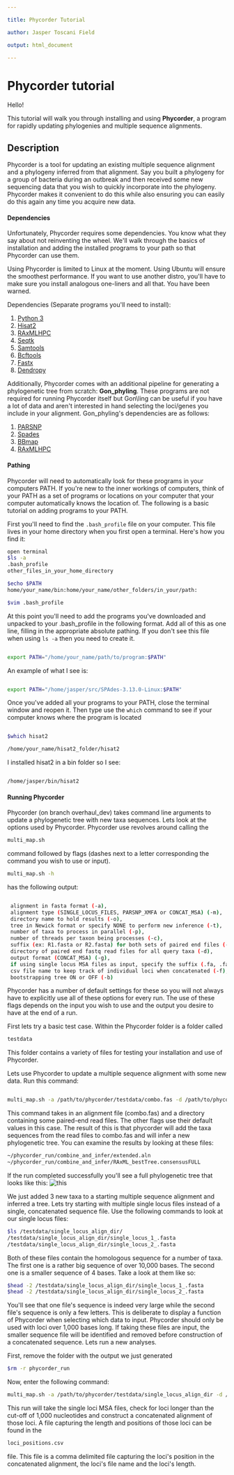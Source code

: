 ```yaml
---

title: Phycorder Tutorial

author: Jasper Toscani Field

output: html_document

---
```

# Phycorder tutorial

Hello!

This tutorial will walk you through installing and using **Phycorder**, a program for rapidly updating phylogenies and multiple sequence alignments.

## Description

Phycorder is a tool for updating an existing multiple sequence alignment and a phylogeny inferred from that alignment. Say you built a phylogeny for a group of bacteria during an outbreak and then received some new sequencing data that you wish to quickly incorporate into the phylogeny. Phycorder makes it convenient to do this while also ensuring you can easily do this again any time you acquire new data.

#### Dependencies

Unfortunately, Phycorder requires some dependencies. You know what they say about not reinventing the wheel. We'll walk through the basics of installation and adding the installed programs to your path so that Phycorder can use them.

Using Phycorder is limited to Linux at the moment. Using Ubuntu will ensure the smoothest performance. If you want to use another distro, you'll have to make sure you install analogous one-liners and all that. You have been warned.

Dependencies (Separate programs you'll need to install):

1. [Python 3](https://www.python.org/)
2. [Hisat2](https://ccb.jhu.edu/software/hisat2/index.shtml)
3. [RAxMLHPC](https://github.com/stamatak/standard-RAxML)
4. [Seqtk](https://github.com/lh3/seqtk)
5. [Samtools](http://www.htslib.org/)
6. [Bcftools](http://www.htslib.org/)
7. [Fastx](http://hannonlab.cshl.edu/fastx_toolkit/download.html)
8. [Dendropy](https://dendropy.org/)

Additionally, Phycorder comes with an additional pipeline for generating a phylogenetic tree from scratch: **Gon\_phyling**. These programs are not required for running Phycorder itself but Gon\ling can be useful if you have a lot of data and aren't interested in hand selecting the loci/genes you include in your alignment. Gon\_phyling's dependencies are as follows:

1. [PARSNP](https://harvest.readthedocs.io/en/latest/content/parsnp.html)
2. [Spades](https://github.com/ablab/spades)
3. [BBmap](https://jgi.doe.gov/data-and-tools/bbtools/bb-tools-user-guide/bbmap-guide/)
4. [RAxMLHPC](https://github.com/stamatak/standard-RAxML)


#### Pathing

Phycorder will need to automatically look for these programs in your computers PATH. If you're new to the inner workings of computers, think of your PATH as a set of programs or locations on your computer that your computer automatically knows the location of. The following is a basic tutorial on adding programs to your PATH.

First you'll need to find the ```.bash_profile``` file on your computer. This file lives in your home directory when you first open a terminal. Here's how you find it:

```bash
open terminal
$ls -a
.bash_profile
other_files_in_your_home_directory

$echo $PATH
home/your_name/bin:home/your_name/other_folders/in_your/path:

$vim .bash_profile
```
At this point you'll need to add the programs you've downloaded and unpacked to your .bash_profile in the following format. Add all of this as one line, filling in the appropriate absolute pathing. If you don't see this file when using `ls -a` then you need to create it.

```bash

export PATH="/home/your_name/path/to/program:$PATH"

```

An example of what I see is:

```bash

export PATH="/home/jasper/src/SPAdes-3.13.0-Linux:$PATH"

```

Once you've added all your programs to your PATH, close the terminal window and reopen it. Then type use the `which` command to see if your computer knows where the program is located

```bash

$which hisat2

/home/your_name/hisat2_folder/hisat2

```

I installed hisat2 in a bin folder so I see:

```bash

/home/jasper/bin/hisat2

```



#### Running Phycorder

Phycorder (on branch overhaul_dev) takes command line arguments to update a phylogenetic tree with new taxa sequences. Lets look at the options used by Phycorder. Phycorder use revolves around calling the 

```bash
multi_map.sh
```

command followed by flags (dashes next to a letter corresponding the command you wish to use or input).

```bash
multi_map.sh -h
```

has the following output:

```bash

 alignment in fasta format (-a),
 alignment type (SINGLE_LOCUS_FILES, PARSNP_XMFA or CONCAT_MSA) (-m),
 directory name to hold results (-o),
 tree in Newick format or specify NONE to perform new inference (-t),
 number of taxa to process in parallel (-p),
 number of threads per taxon being processes (-c),
 suffix (ex: R1.fasta or R2.fasta) for both sets of paired end files (-1, -2),
 directory of paired end fastq read files for all query taxa (-d),
 output format (CONCAT_MSA) (-g),
 if using single locus MSA files as input, specify the suffix (.fa, .fasta, etc) (-s),
 csv file name to keep track of individual loci when concatenated (-f),
 bootstrapping tree ON or OFF (-b)

```

Phycorder has a number of default settings for these so you will not always have to explicitly use all of these options for every run. The use of these flags depends on the input you wish to use and the output you desire to have at the end of a run.

First lets try a basic test case. Within the Phycorder folder is a folder called 

```bash
testdata
```

This folder contains a variety of files for testing your installation and use of Phycorder.

Lets use Phycorder to update a multiple sequence alignment with some new data. Run this command:

```bash

multi_map.sh -a /path/to/phycorder/testdata/combo.fas -d /path/to/phycorder/testdata

```

This command takes in an alignment file (combo.fas) and a directory containing some paired-end read files. The other flags use their default values in this case. The result of this is that phycorder will add the taxa sequences from the read files to combo.fas and will infer a new phylogenetic tree. You can examine the results by looking at these files:

```bash
~/phycorder_run/combine_and_infer/extended.aln
~/phycorder_run/combine_and_infer/RAxML_bestTree.consensusFULL
```

If the run completed successfully you'll see a full phylogenetic tree that looks like this: ![this](images/tree_image_1.png?raw=true)


We just added 3 new taxa to a starting multiple sequence alignment and inferred a tree. Lets try starting with multiple single locus files instead of a single, concatenated sequence file. Use the following commands to look at our single locus files:

```bash
$ls /testdata/single_locus_align_dir/
/testdata/single_locus_align_dir/single_locus_1_.fasta
/testdata/single_locus_align_dir/single_locus_2_.fasta
```

Both of these files contain the homologous sequence for a number of taxa. The first one is a rather big sequence of over 10,000 bases. The second one is a smaller sequence of 4 bases. Take a look at them like so:

```bash
$head -2 /testdata/single_locus_align_dir/single_locus_1_.fasta
$head -2 /testdata/single_locus_align_dir/single_locus_2_.fasta
```

You'll see that one file's sequence is indeed very large while the second file's sequence is only a few letters. This is deliberate to display a function of Phycorder when selecting which data to input. Phycorder should only be used with loci over 1,000 bases long. If taking these files are input, the smaller sequence file will be identified and removed before construction of a concatenated sequence. Lets run a new analyses.

First, remove the folder with the output we just generated

```bash
$rm -r phycorder_run
```

Now, enter the following command:

```bash
multi_map.sh -a /path/to/phycorder/testdata/single_locus_align_dir -d /path/to/phycorder/testdata -m SINGLE_LOCUS_FILES
```

This run will take the single loci MSA files, check for loci longer than the cut-off of 1,000 nucleotides and construct a concatenated alignment of those loci. A file capturing the length and positions of those loci can be found in the

```bash
loci_positions.csv
```

file. This file is a comma delimited file capturing the loci's position in the concatenated alignment, the loci's file name and the loci's length.
